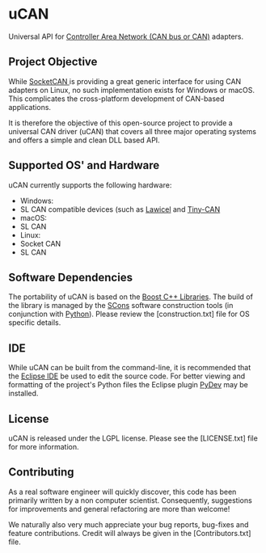 uCAN
=====

Universal API for [Controller Area Network (CAN bus or CAN)](https://en.wikipedia.org/wiki/CAN_bus) adapters.

## Project Objective

While [SocketCAN ](https://en.wikipedia.org/wiki/SocketCAN) is providing a great generic interface for using CAN adapters on Linux, no such implementation exists for Windows or macOS. This complicates the cross-platform development of CAN-based applications.

It is therefore the objective of this open-source project to provide a universal CAN driver (uCAN) that covers all three major operating systems and offers a simple and clean DLL based API.

## Supported OS' and Hardware

uCAN currently supports the following hardware:
* Windows:
 * SL CAN compatible devices (such as [Lawicel](http://www.can232.com) and [Tiny-CAN](http://www.mhs-elektronik.de/)
* macOS:
 * SL CAN
* Linux:
 * Socket CAN
 * SL CAN

## Software Dependencies

The portability of uCAN is based on the [Boost C++ Libraries](http://www.boost.org/). The build of the library is managed by the [SCons](http://scons.org/) software construction tools (in conjunction with [Python](https://www.python.org/)). Please review the [construction.txt] file for OS specific details.

## IDE

While uCAN can be built from the command-line, it is recommended that the [Eclipse IDE](https://eclipse.org) be used to edit the source code. For better viewing and formatting of the project's Python files the Eclipse plugin [PyDev](http://www.pydev.org) may be installed.

## License

uCAN is released under the LGPL license. Please see the [LICENSE.txt] file for more information.

## Contributing

As a real software engineer will quickly discover, this code has been primarily written by a non computer scientist. Consequently, suggestions for improvements and general refactoring are more than welcome!

We naturally also very much appreciate your bug reports, bug-fixes and feature contributions. Credit will always be given in the [Contributors.txt] file.
